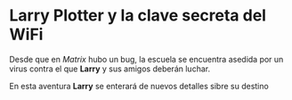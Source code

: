 # Larry Plotter y la clave secreta del WiFi

Desde que en *Matrix* hubo un bug, la escuela se encuentra asedida por un virus
contra el que **Larry** y sus amigos deberán luchar.

En esta aventura **Larry** se enterará de nuevos detalles sibre su destino
